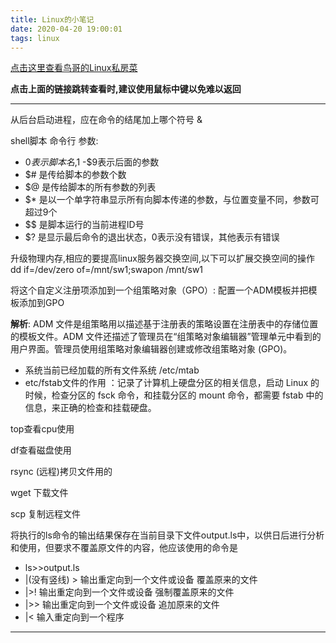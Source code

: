 ```yaml
---
title: Linux的小笔记
date: 2020-04-20 19:00:01
tags: linux
---
```


[点击这里查看鸟哥的Linux私房菜](http://cn.linux.vbird.org/)


**点击上面的链接跳转查看时,建议使用鼠标中键以免难以返回**

---

从后台启动进程，应在命令的结尾加上哪个符号  &

shell脚本 命令行 参数:
* $0表示脚本名,$1 -$9表示后面的参数
* $# 是传给脚本的参数个数
* $@ 是传给脚本的所有参数的列表
* $* 是以一个单字符串显示所有向脚本传递的参数，与位置变量不同，参数可超过9个
* $$ 是脚本运行的当前进程ID号
* $? 是显示最后命令的退出状态，0表示没有错误，其他表示有错误

 升级物理内存,相应的要提高linux服务器交换空间,以下可以扩展交换空间的操作 dd if=/dev/zero of=/mnt/sw1;swapon /mnt/sw1

 将这个自定义注册项添加到一个组策略对象（GPO）: 配置一个ADM模板并把模板添加到GPO

**解析**: ADM 文件是组策略用以描述基于注册表的策略设置在注册表中的存储位置的模板文件。ADM 文件还描述了管理员在“组策略对象编辑器”管理单元中看到的用户界面。管理员使用组策略对象编辑器创建或修改组策略对象 (GPO)。

 * 系统当前已经加载的所有文件系统 /etc/mtab
* etc/fstab文件的作用 ：记录了计算机上硬盘分区的相关信息，启动 Linux 的时候，检查分区的 fsck 命令，和挂载分区的 mount 命令，都需要 fstab 中的信息，来正确的检查和挂载硬盘。

top查看cpu使用

df查看磁盘使用

rsync (远程)拷贝文件用的

wget 下载文件 

scp 复制远程文件

将执行的ls命令的输出结果保存在当前目录下文件output.ls中，以供日后进行分析和使用，但要求不覆盖原文件的内容，他应该使用的命令是
* ls>>output.ls
* |(没有竖线)    >        输出重定向到一个文件或设备 覆盖原来的文件
* |>!              输出重定向到一个文件或设备 强制覆盖原来的文件
* |>>             输出重定向到一个文件或设备 追加原来的文件
* |<               输入重定向到一个程序 




---